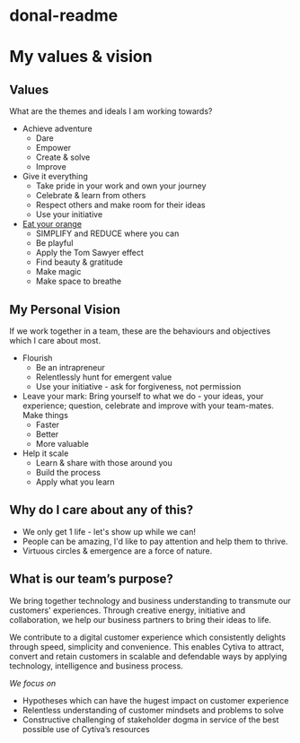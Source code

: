 # donal-readme

# My values & vision

## Values 

What are the themes and ideals I am working towards?

* Achieve adventure
	* Dare
	* Empower
	* Create & solve
	* Improve
* Give it everything
	* Take pride in your work and own your journey
	* Celebrate & learn from others
	* Respect others and make room for their ideas
	* Use your initiative
* [Eat your orange](https://www.thenewleam.com/2018/08/eating-an-orange-thich-nhat-hanh/)
	* SIMPLIFY and REDUCE where you can
	* Be playful
	* Apply the Tom Sawyer effect
	* Find beauty & gratitude
	* Make magic
	* Make space to breathe

## My Personal Vision

If we work together in a team, these are the behaviours and objectives which I care about most.

* Flourish
	* Be an intrapreneur
	* Relentlessly hunt for emergent value
	* Use your initiative - ask for forgiveness, not permission
* Leave your mark:
Bring yourself to what we do - your ideas, your experience; question, celebrate and improve with your team-mates. Make things
	* Faster
	* Better
	* More valuable
* Help it scale
	* Learn & share with those around you
	* Build the process
	* Apply what you learn

## Why do I care about any of this?
* We only get 1 life - let's show up while we can!
* People can be amazing, I'd like to pay attention and help them to thrive.
* Virtuous circles & emergence are a force of nature.

## What is our team’s purpose?
We bring together technology and business understanding to transmute our customers' experiences. Through creative energy, initiative and collaboration, we help our business partners to bring their ideas to life.

We contribute to a digital customer experience which consistently delights through speed, simplicity and convenience.
This enables Cytiva to attract, convert and retain customers in scalable and defendable ways by applying technology, intelligence and business process.

*We focus on*
* Hypotheses which can have the hugest impact on customer experience
* Relentless understanding of customer mindsets and problems to solve
* Constructive challenging of stakeholder dogma in service of the best possible use of Cytiva’s resources
